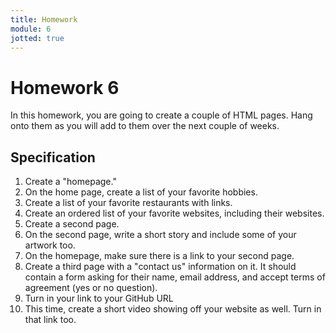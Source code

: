```yaml
---
title: Homework
module: 6
jotted: true
---
```


# Homework 6

In this homework, you are going to create a couple of HTML pages.  Hang onto them as you will add to them over the next couple of weeks.

## Specification

1. Create a "homepage."
2. On the home page, create a list of your favorite hobbies.
3. Create a list of your favorite restaurants with links.
4. Create an ordered list of your favorite websites, including their websites.
5. Create a second page.
6. On the second page, write a short story and include some of your artwork too.
7. On the homepage, make sure there is a link to your second page.
8.  Create a third page with a "contact us" information on it.  It should contain a form asking for their name, email address, and accept terms of agreement (yes or no question).
9.  Turn in your link to your GitHub URL
10. This time, create a short video showing off your website as well.  Turn in that link too.

<!-- video -->
